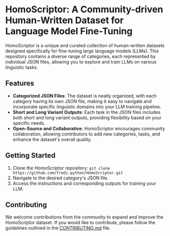 # HomoScriptor: A Community-driven Human-Written Dataset for Language Model Fine-Tuning

HomoScriptor is a unique and curated collection of human-written datasets designed specifically for fine-tuning large language models (LLMs). This repository contains a diverse range of categories, each represented by individual JSON files, allowing you to explore and train LLMs on various linguistic tasks.

## Features


- **Categorized JSON Files**: The dataset is neatly organized, with each category having its own JSON file, making it easy to navigate and incorporate specific linguistic domains into your LLM training pipeline.
- **Short and Long Variant Outputs**: Each task in the JSON files includes both short and long variant outputs, providing flexibility based on your specific needs.
- **Open-Source and Collaborative**: HomoScriptor encourages community collaboration, allowing contributors to add new categories, tasks, and enhance the dataset's overall quality.

## Getting Started

1. Clone the HomoScriptor repository: `git clone https://github.com/fredi-python/HomoScriptor.git`
2. Navigate to the desired category's JSON file.
3. Access the instructions and corresponding outputs for training your LLM.

## Contributing

We welcome contributions from the community to expand and improve the HomoScriptor dataset. If you would like to contribute, please follow the guidelines outlined in the [CONTRIBUTING.md](https://github.com/fredi-python/HomoScriptor/blob/main/CONTRIBUTING.md) file.
